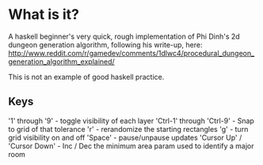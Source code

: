 What is it?
===========
A haskell beginner's very quick, rough implementation of Phi Dinh's 2d dungeon generation algorithm, following his write-up, here:
http://www.reddit.com/r/gamedev/comments/1dlwc4/procedural_dungeon_generation_algorithm_explained/

This is not an example of good haskell practice.

Keys
----
'1' through '9' - toggle visibility of each layer
'Ctrl-1' through 'Ctrl-9' - Snap to grid of that tolerance
'r' - rerandomize the starting rectangles
'g' - turn grid visibility on and off
'Space' - pause/unpause updates
'Cursor Up' / 'Cursor Down' - Inc / Dec the minimum area param used to identify a major room
